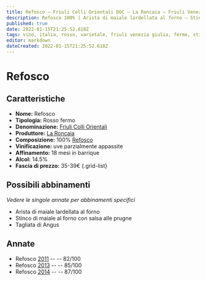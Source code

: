 ```yaml
---
title: Refosco – Friuli Colli Orientali DOC – La Roncaia – Friuli Venezia Giulia (IT) – 35-39€ – 2★-3★
description: Refosco 100% | Arista di maiale lardellata al forno – Stinco di maiale al forno – Tagliata di Angus
published: true
date: 2022-01-15T21:25:52.618Z
tags: vino, italia, rosso, varietale, friuli venezia giulia, fermo, stinco di maiale al forno, Valutazioni | 3 stelle, Prezzi | 35-39€, refosco, arista di maiale lardellata al forno, tagliata
editor: markdown
dateCreated: 2022-01-15T21:25:52.618Z
---
```


# Refosco

## Caratteristiche
- **Nome:** Refosco
- **Tipologia:** Rosso fermo
- **Denominazione:** [Friuli Colli Orientali](/denominazioni/Italia/Friuli-Venezia-Giulia/DOC/Friuli-Colli-Orientali) 
- **Produttore:** [La Roncaia](/produttori/Italia/Friuli-Venezia-Giulia/La-Roncaia) 
- **Composizione:** 100% [Refosco](/vitigni/Italia/bacca-nera/refosco-dal-peduncolo-rosso)
- **Vinificazione:** uve parzialmente appassite
- **Affinamento:** 18 mesi in barrique 
- **Alcol:** 14.5%
- **Fascia di prezzo:** 35-39€
{.grid-list}



## Possibili abbinamenti
*Vedere le singole annate per abbinamenti specifici*

- Arista di maiale lardellata al forno 
- Stinco di maiale al forno con salsa alle prugne
- Tagliata di Angus

## Annate
- Refosco [2011](/vini/Italia/Friuli-Venezia-Giulia/La-Roncaia/Refosco/2012) -- <span class="star-2"></span> -- 82/100
- Refosco [2013](/vini/Italia/Friuli-Venezia-Giulia/La-Roncaia/Refosco/2013) -- <span class="star-3"></span> -- 85/100
- Refosco [2014](/vini/Italia/Friuli-Venezia-Giulia/La-Roncaia/Refosco/2014) -- <span class="star-3"></span> -- 87/100



